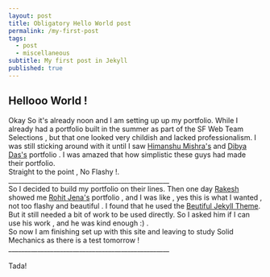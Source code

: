 ```yaml
---
layout: post
title: Obligatory Hello World post
permalink: /my-first-post
tags:
  - post
  - miscellaneous
subtitle: My first post in Jekyll
published: true
---
```


## Hellooo World !<br>
Okay So it's already noon and I am setting up up my portfolio. While I already had a portfolio built in the summer as part of the SF Web Team Selections , but that one looked very childish and lacked professionalism. I was still sticking around with it until I saw [Himanshu Mishra's](http://orkohunter.net/) and [Dibya Das's](https://dibyadas.github.io/) portfolio . I was amazed that how simplistic these guys had made their portfolio.<br>
Straight to the point , No Flashy !.<br>
__________________________________________________<br>
So I decided to build my portfolio on their lines. Then one day [Rakesh](rakeshbal99.github.io) showed me [Rohit Jena's](https://github.com/rohitrango) portfolio , and I was like  , yes this is what I wanted , not too flashy and beautiful . I found that he used the [Beutiful Jekyll Theme](https://github.com/daattali/beautiful-jekyll). But it still needed a bit of work to be used directly. So I asked him if I can use his work , and he was kind enough :) .<br>
So now I am finishing set up with this site and leaving to study Solid Mechanics as there is a test tomorrow  !<br>
__________________________________________________<br>
<br>
Tada!